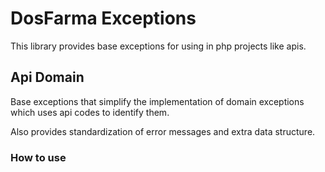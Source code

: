 # DosFarma Exceptions
This library provides base exceptions for using in php projects like apis.

## Api Domain
Base exceptions that simplify the implementation of domain exceptions which uses api codes to identify them.

Also provides standardization of error messages and extra data structure. 

### How to use

